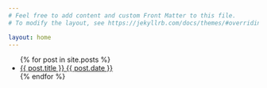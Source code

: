 ```yaml
---
# Feel free to add content and custom Front Matter to this file.
# To modify the layout, see https://jekyllrb.com/docs/themes/#overriding-theme-defaults

layout: home
---
```

<ul>
  {% for post in site.posts %}
    <li>
      <a href="{{ post.url }}">{{ post.title }} {{ post.date }} </a>
    </li>
  {% endfor %}
</ul>

